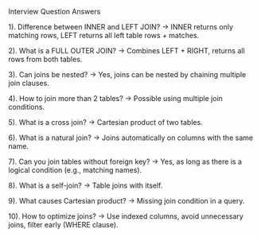 Interview Question Answers

 1). Difference between INNER and LEFT JOIN?
 → INNER returns only matching rows, LEFT returns all left table rows + matches.

 2). What is a FULL OUTER JOIN?
 → Combines LEFT + RIGHT, returns all rows from both tables.
 
 3). Can joins be nested?
 → Yes, joins can be nested by chaining multiple join clauses.
 
 4). How to join more than 2 tables?
 → Possible using multiple join conditions.
 
 5). What is a cross join?
 → Cartesian product of two tables.
 
 6). What is a natural join?
 → Joins automatically on columns with the same name.
 
 7). Can you join tables without foreign key?
 → Yes, as long as there is a logical condition (e.g., matching names).
 
 8). What is a self-join?
  → Table joins with itself.
 
 9). What causes Cartesian product?
  → Missing join condition in a query.
 
 10). How to optimize joins? 
 → Use indexed columns, avoid unnecessary joins, filter early (WHERE clause).
